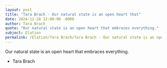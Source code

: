 ```yaml
---
layout: post
title: "Tara Brach - Our natural state is an open heart that"
date: 2024-12-28 12:00:00 -0000
author: Tara Brach
quote: "Our natural state is an open heart that embraces everything."
subject: Elation
permalink: /Elation/Tara Brach/Tara Brach - Our natural state is an open heart that
---
```


Our natural state is an open heart that embraces everything.

- Tara Brach
